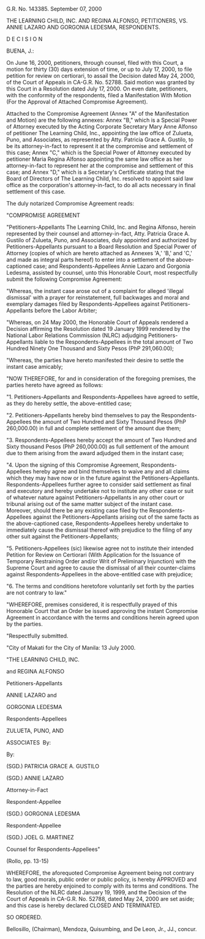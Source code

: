 G.R. No. 143385. September 07, 2000

THE LEARNING CHILD, INC. AND REGINA ALFONSO, PETITIONERS, VS. ANNIE LAZARO AND GORGONIA LEDESMA, RESPONDENTS.

  

D E C I S I O N

  

BUENA, J.:

  

On June 16, 2000, petitioners, through counsel, filed with this Court, a motion for thirty (30) days extension of time, or up to July 17, 2000, to file petition for review on certiorari, to assail the Decision dated May 24, 2000, of the Court of Appeals in CA-G.R. No. 52788. Said motion was granted by this Court in a Resolution dated July 17, 2000. On even date, petitioners, with the conformity of the respondents, filed a Manifestation With Motion (For the Approval of Attached Compromise Agreement).

  

Attached to the Compromise Agreement (Annex "A" of the Manifestation and Motion) are the following annexes: Annex "B," which is a Special Power of Attorney executed by the Acting Corporate Secretary Mary Anne Alfonso of petitioner The Learning Child, Inc., appointing the law office of Zulueta, Puno, and Associates, as represented by Atty. Patricia Grace A. Gustilo, to be its attorney-in-fact to represent it at the compromise and settlement of this case; Annex "C," which is the Special Power of Attorney executed by petitioner Maria Regina Alfonso appointing the same law office as her attorney-in-fact to represent her at the compromise and settlement of this case; and Annex "D," which is a Secretary's Certificate stating that the Board of Directors of The Learning Child, Inc. resolved to appoint said law office as the corporation's attorney-in-fact, to do all acts necessary in final settlement of this case.

  

The duly notarized Compromise Agreement reads:

"COMPROMISE AGREEMENT

  

"Petitioners-Appellants The Learning Child, Inc. and Regina Alfonso, herein represented by their counsel and attorney-in-fact, Atty. Patricia Grace A. Gustilo of Zulueta, Puno, and Associates, duly appointed and authorized by Petitioners-Appellants pursuant to a Board Resolution and Special Power of Attorney (copies of which are hereto attached as Annexes 'A,' 'B,' and 'C,' and made as integral parts hereof) to enter into a settlement of the above-captioned case; and Respondents-Appellees Annie Lazaro and Gorgonia Ledesma, assisted by counsel, unto this Honorable Court, most respectfully submit the following Compromise Agreement:

  

"Whereas, the instant case arose out of a complaint for alleged 'illegal dismissal' with a prayer for reinstatement, full backwages and moral and exemplary damages filed by Respondents-Appellees against Petitioners-Appellants before the Labor Arbiter;

  

"Whereas, on 24 May 2000, the Honorable Court of Appeals rendered a Decision affirming the Resolution dated 19 January 1999 rendered by the National Labor Relations Commission (NLRC) adjudging Petitioners-Appellants liable to the Respondents-Appellees in the total amount of Two Hundred Ninety One Thousand and Sixty Pesos (PhP 291,060.00);

  

"Whereas, the parties have hereto manifested their desire to settle the instant case amicably;

  

"NOW THEREFORE, for and in consideration of the foregoing premises, the parties hereto have agreed as follows:

  

"1. Petitioners-Appellants and Respondents-Appellees have agreed to settle, as they do hereby settle, the above-entitled case;

  

"2. Petitioners-Appellants hereby bind themselves to pay the Respondents-Appellees the amount of Two Hundred and Sixty Thousand Pesos (PhP 260,000.00) in full and complete settlement of the amount due them;

  

"3. Respondents-Appellees hereby accept the amount of Two Hundred and Sixty thousand Pesos (PhP 260,000.00) as full settlement of the amount due to them arising from the award adjudged them in the instant case;

  

"4. Upon the signing of this Compromise Agreement, Respondents-Appellees hereby agree and bind themselves to waive any and all claims which they may have now or in the future against the Petitioners-Appellants. Respondents-Appellees further agree to consider said settlement as final and executory and hereby undertake not to institute any other case or suit of whatever nature against Petitioners-Appellants in any other court or tribunal arising out of the same matter subject of the instant case. Moreover, should there be any existing case filed by the Respondents-Appellees against the Petitioners-Appellants arising out of the same facts as the above-captioned case, Respondents-Appellees hereby undertake to immediately cause the dismissal thereof with prejudice to the filing of any other suit against the Petitioners-Appellants;

  

"5. Petitioners-Appellees (sic) likewise agree not to institute their intended Petition for Review on Certiorari (With Application for the Issuance of Temporary Restraining Order and/or Writ of Preliminary Injunction) with the Supreme Court and agree to cause the dismissal of all their counter-claims against Respondents-Appellees in the above-entitled case with prejudice;

  

"6. The terms and conditions heretofore voluntarily set forth by the parties are not contrary to law."

  

"WHEREFORE, premises considered, it is respectfully prayed of this Honorable Court that an Order be issued approving the instant Compromise Agreement in accordance with the terms and conditions herein agreed upon by the parties.

  

"Respectfully submitted.

  

"City of Makati for the City of Manila: 13 July 2000.

  

"THE LEARNING CHILD, INC.

and REGINA ALFONSO

Petitioners-Appellants

ANNIE LAZARO and

GORGONIA LEDESMA

Respondents-Appellees

ZULUETA, PUNO, AND

ASSOCIATES  By:

By:  

(SGD.) PATRICIA GRACE A. GUSTILO

(SGD.) ANNIE LAZARO

Attorney-in-Fact

Respondent-Appellee

(SGD.) GORGONIA LEDESMA

Respondent-Appellee

(SGD.) JOEL G. MARTINEZ

Counsel for Respondents-Appellees"

  
  

(Rollo, pp. 13-15)

WHEREFORE, the aforequoted Compromise Agreement being not contrary to law, good morals, public order or public policy, is hereby APPROVED and the parties are hereby enjoined to comply with its terms and conditions. The Resolution of the NLRC dated January 19, 1999, and the Decision of the Court of Appeals in CA-G.R. No. 52788, dated May 24, 2000 are set aside; and this case is hereby declared CLOSED AND TERMINATED.

  

SO ORDERED.

  

Bellosillo, (Chairman), Mendoza, Quisumbing, and De Leon, Jr., JJ., concur.